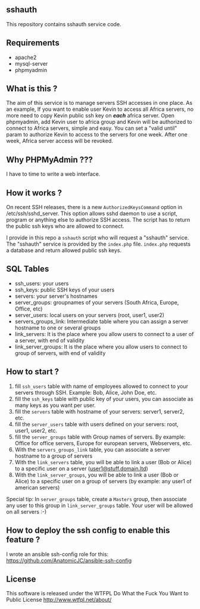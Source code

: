sshauth
-------

This repository contains sshauth service code.

## Requirements ##

 - apache2
 - mysql-server
 - phpmyadmin

## What is this ? ##

The aim of this service is to manage servers SSH accesses in one place. 
As an example, If you want to enable user Kevin to access all Africa servers, no more need to copy Kevin public ssh key on ***each*** africa server. Open phpmyadmin, add Kevin user to africa group and Kevin will be authorized to connect to Africa servers, simple and easy.
You can set a "valid until" param to authorize Kevin to access to the servers for one week. After one week, Africa server access will be revoked.

## Why PHPMyAdmin ??? ##

I have to time to write a web interface.

## How it works ? ##

On recent SSH releases, there is a new `AuthorizedKeysCommand` option in /etc/ssh/sshd_server. This option allows sshd daemon to use a script, program or anything else to authorize SSH access. The script has to return the public ssh keys who are allowed to connect.

I provide in this repo a `sshauth` script who will request a "sshauth" service. The "sshauth" service is provided by the `index.php` file. `index.php` requests a database and return allowed public ssh keys.

## SQL Tables ##

* ssh_users: your users
* ssh_keys: public SSH keys of your users
* servers: your server's hostnames
* server_groups: groupnames of your servers (South Africa, Europe, Office, etc)
* server_users: local users on your servers (root, user1, user2)
* servers_groups_link: Intermediate table where you can assign a server hostname to one or several groups
* link_servers: It is the place where you allow users to connect to a user of a server, with end of validity
* link_server_groups: It is the place where you allow users to connect to group of servers, with end of validity

## How to start ? ##

1. fill `ssh_users` table with name of employees allowed to connect to your servers through SSH. Example: Bob, Alice, John Doe, etc.
2. fill the `ssh_keys` table with public key of your users, you can associate as many keys as you want per user.
3. fill the `servers` table with hostname of your servers: server1, server2, etc.
4. fill the `server_users` table with users defined on your servers: root, user1, user2, etc.
5. fill the `server_groups` table with Group names of servers. By example: Office for office servers, Europe for european servers, Webservers, etc.
6. With the `servers_groups_link` table, you can associate a server hostname to a group of servers
7. With the `link_servers` table, you will be able to link a user (Bob or Alice) to a specific user on a server (user1@stuff.domain.ltd)
8. With the `link_server_groups`, you will be able to link a user (Bob or Alice) to a specific user on a group of servers (by example: any user1 of american servers)

Special tip: In `server_groups` table, create a `Masters` group, then associate any user to this group in `link_server_groups` table. Your user will be allowed on all servers :-)

## How to deploy the ssh config to enable this feature ? ##

I wrote an ansible ssh-config role for this: https://github.com/AnatomicJC/ansible-ssh-config

## License ##

This software is released under the WTFPL
Do What the Fuck You Want to Public License http://www.wtfpl.net/about/
